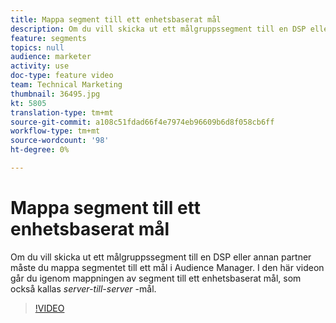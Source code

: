 ```yaml
---
title: Mappa segment till ett enhetsbaserat mål
description: Om du vill skicka ut ett målgruppssegment till en DSP eller annan partner måste du mappa segmentet till ett mål i Audience Manager. I den här videon går du igenom mappningen av segment till ett enhetsbaserat mål, även kallat "server till server"-mål.
feature: segments
topics: null
audience: marketer
activity: use
doc-type: feature video
team: Technical Marketing
thumbnail: 36495.jpg
kt: 5805
translation-type: tm+mt
source-git-commit: a108c51fdad66f4e7974eb96609b6d8f058cb6ff
workflow-type: tm+mt
source-wordcount: '98'
ht-degree: 0%

---
```



# Mappa segment till ett enhetsbaserat mål

Om du vill skicka ut ett målgruppssegment till en DSP eller annan partner måste du mappa segmentet till ett mål i Audience Manager. I den här videon går du igenom mappningen av segment till ett enhetsbaserat mål, som också kallas _server-till-server_ -mål.

>[!VIDEO](https://video.tv.adobe.com/v/36495/?quality=12&learn=on)
